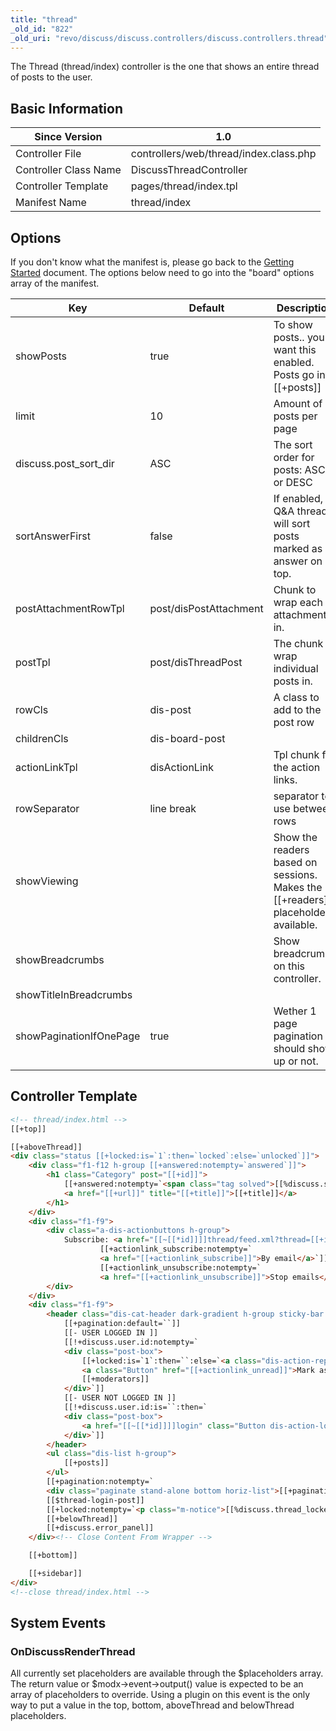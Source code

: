 ```yaml
---
title: "thread"
_old_id: "822"
_old_uri: "revo/discuss/discuss.controllers/discuss.controllers.thread"
---
```


The Thread (thread/index) controller is the one that shows an entire thread of posts to the user.

## Basic Information

| Since Version         | 1.0                                    |
| --------------------- | -------------------------------------- |
| Controller File       | controllers/web/thread/index.class.php |
| Controller Class Name | DiscussThreadController                |
| Controller Template   | pages/thread/index.tpl                 |
| Manifest Name         | thread/index                           |

## Options

If you don't know what the manifest is, please go back to the [Getting Started](extras/discuss/discuss.getting-started "Discuss.Getting Started") document. The options below need to go into the "board" options array of the manifest.

| Key                     | Default                | Description                                                                           |
| ----------------------- | ---------------------- | ------------------------------------------------------------------------------------- |
| showPosts               | true                   | To show posts.. you'll want this enabled. Posts go into \[\[+posts\]\]                |
| limit                   | 10                     | Amount of posts per page                                                              |
| discuss.post\_sort\_dir | ASC                    | The sort order for posts: ASC or DESC                                                 |
| sortAnswerFirst         | false                  | If enabled, Q&A threads will sort posts marked as answer on top.                      |
| postAttachmentRowTpl    | post/disPostAttachment | Chunk to wrap each attachment in.                                                     |
| postTpl                 | post/disThreadPost     | The chunk to wrap individual posts in.                                                |
| rowCls                  | dis-post               | A class to add to the post row                                                        |
| childrenCls             | dis-board-post         |                                                                                       |
| actionLinkTpl           | disActionLink          | Tpl chunk for the action links.                                                       |
| rowSeparator            | line break             | separator to use between rows                                                         |
| showViewing             |                        | Show the readers based on sessions. Makes the \[\[+readers\]\] placeholder available. |
| showBreadcrumbs         |                        | Show breadcrumbs on this controller.                                                  |
| showTitleInBreadcrumbs  |                        |                                                                                       |
| showPaginationIfOnePage | true                   | Wether 1 page pagination should show up or not.                                       |

## Controller Template

``` html
<!-- thread/index.html -->
[[+top]]

[[+aboveThread]]
<div class="status [[+locked:is=`1`:then=`locked`:else=`unlocked`]]">
    <div class="f1-f12 h-group [[+answered:notempty=`answered`]]">
        <h1 class="Category" post="[[+id]]">
            [[+answered:notempty=`<span class="tag solved">[[%discuss.solved]]</span>`:default=``]]
            <a href="[[+url]]" title="[[+title]]">[[+title]]</a>
        </h1>
    </div>
    <div class="f1-f9">
        <div class="a-dis-actionbuttons h-group">
            Subscribe: <a href="[[~[[*id]]]]thread/feed.xml?thread=[[+id]]">RSS</a>
                    [[+actionlink_subscribe:notempty=`
                    <a href="[[+actionlink_subscribe]]">By email</a>`]]
                    [[+actionlink_unsubscribe:notempty=`
                    <a href="[[+actionlink_unsubscribe]]">Stop emails</a>`]]
        </div>
    </div>
    <div class="f1-f9">
        <header class="dis-cat-header dark-gradient h-group sticky-bar top">
            [[+pagination:default=``]]
            [[- USER LOGGED IN ]]
            [[!+discuss.user.id:notempty=`
            <div class="post-box">
                [[+locked:is=`1`:then=``:else=`<a class="dis-action-reply Button" href="[[+actionlink_reply]]">Reply to thread</a>`]]
                <a class="Button" href="[[+actionlink_unread]]">Mark as unread</a>
                [[+moderators]]
            </div>`]]
            [[- USER NOT LOGGED IN ]]
            [[!+discuss.user.id:is=``:then=`
            <div class="post-box">
                <a href="[[~[[*id]]]]login" class="Button dis-action-login" >Login to Post</a>
            </div>`]]
        </header>
        <ul class="dis-list h-group">
            [[+posts]]
        </ul>
        [[+pagination:notempty=`
        <div class="paginate stand-alone bottom horiz-list">[[+pagination]]</div>`]]
        [[$thread-login-post]]
        [[+locked:notempty=`<p class="m-notice">[[%discuss.thread_locked]]</p>`:default=`[[+quick_reply_form]]`]]
        [[+belowThread]]
        [[+discuss.error_panel]]
    </div><!-- Close Content From Wrapper -->

    [[+bottom]]

    [[+sidebar]]
</div>
<!--close thread/index.html -->
```

## System Events

### OnDiscussRenderThread

All currently set placeholders are available through the $placeholders array. The return value or $modx->event->output() value is expected to be an array of placeholders to override. Using a plugin on this event is the only way to put a value in the top, bottom, aboveThread and belowThread placeholders.
